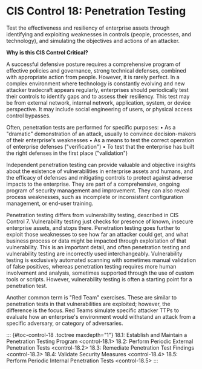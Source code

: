 # CIS Control 18: Penetration Testing

Test the effectiveness and resiliency of enterprise assets through
identifying and exploiting weaknesses in controls (people, processes,
and technology), and simulating the objectives and actions of an
attacker.

**Why is this CIS Control Critical?**

A successful defensive posture requires a comprehensive program of
effective policies and governance, strong technical defenses, combined
with appropriate action from people. However, it is rarely perfect. In a
complex environment where technology is constantly evolving and new
attacker tradecraft appears regularly, enterprises should periodically
test their controls to identify gaps and to assess their resiliency.
This test may be from external network, internal network, application,
system, or device perspective. It may include social engineering of
users, or physical access control bypasses.

Often, penetration tests are performed for specific purposes: • As a
"dramatic" demonstration of an attack, usually to convince
decision-makers of their enterprise's weaknesses • As a means to test
the correct operation of enterprise defenses ("verification") • To test
that the enterprise has built the right defenses in the first place
("validation")

Independent penetration testing can provide valuable and objective
insights about the existence of vulnerabilities in enterprise assets and
humans, and the efficacy of defenses and mitigating controls to protect
against adverse impacts to the enterprise. They are part of a
comprehensive, ongoing program of security management and improvement.
They can also reveal process weaknesses, such as incomplete or
inconsistent configuration management, or end-user training.

Penetration testing differs from vulnerability testing, described in CIS
Control 7. Vulnerability testing just checks for presence of known,
insecure enterprise assets, and stops there. Penetration testing goes
further to exploit those weaknesses to see how far an attacker could
get, and what business process or data might be impacted through
exploitation of that vulnerability. This is an important detail, and
often penetration testing and vulnerability testing are incorrectly used
interchangeably. Vulnerability testing is exclusively automated scanning
with sometimes manual validation of false positives, whereas penetration
testing requires more human involvement and analysis, sometimes
supported through the use of custom tools or scripts. However,
vulnerability testing is often a starting point for a penetration test.

Another common term is "Red Team" exercises. These are similar to
penetration tests in that vulnerabilities are exploited; however, the
difference is the focus. Red Teams simulate specific attacker TTPs to
evaluate how an enterprise's environment would withstand an attack from
a specific adversary, or category of adversaries.

::: {#toc-control-18 .toctree maxdepth="1"}
18.1: Establish and Maintain a Penetration Testing Program
\<control-18.1\> 18.2: Perform Periodic External Penetration Tests
\<control-18.2\> 18.3: Remediate Penetration Test Findings
\<control-18.3\> 18.4: Validate Security Measures \<control-18.4\> 18.5:
Perform Periodic Internal Penetration Tests \<control-18.5\>
:::
